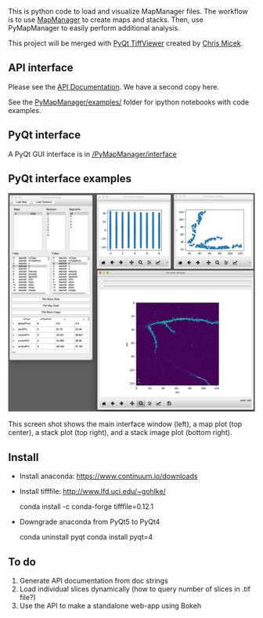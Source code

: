 
This is python code to load and visualize MapManager files. The workflow is to use <A HREF="http://blog.cudmore.io/mapmanager/">MapManager</A> to create maps and stacks. Then, use PyMapManager to easily perform additional analysis.

This project will be merged with <A HREF="https://github.com/cmicek1/TiffViewer">PyQt TiffViewer</A> created by <A HREF="https://github.com/cmicek1">Chris Micek</A>.

## API interface

Please see the <A HREF="http://pymapmanager.readthedocs.io/en/latest/">API Documentation</A>. We have a second copy <A HRE="http://robertcudmore.org/mapmanager/PyMapManager/docs/">here</A>.

See the <A HREF="https://github.com/cudmore/PyMapManager/tree/master/PyMapManager/examples">PyMapManager/examples/</A> folder for ipython notebooks with code examples.

## PyQt interface

A PyQt GUI interface is in <A HREF="https://github.com/cudmore/PyMapManager/tree/master/PyMapManager/interface">/PyMapManager/interface</A>

## PyQt interface examples

<IMG SRC="images/pyMapManager_v2.png">

This screen shot shows the main interface window (left), a map plot (top center), a stack plot (top right), and a stack image plot (bottom right).

## Install

 - Install anaconda: https://www.continuum.io/downloads
 - Install tifffile: http://www.lfd.uci.edu/~gohlke/
 
    conda install -c conda-forge tifffile=0.12.1

 - Downgrade anaconda from PyQt5 to PyQt4
 
    conda uninstall pyqt
    conda install pyqt=4
     
## To do

 1. Generate API documentation from doc strings
 2. Load individual slices dynamically (how to query number of slices in .tif file?)
 2. Use the API to make a standalone web-app using Bokeh

